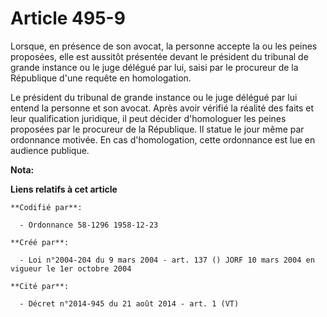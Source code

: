 # Article 495-9

Lorsque, en présence de son avocat, la personne accepte la ou les peines proposées, elle est aussitôt présentée devant le
président du tribunal de grande instance ou le juge délégué par lui, saisi par le procureur de la République d'une requête en
homologation.

Le président du tribunal de grande instance ou le juge délégué par lui entend la personne et son avocat. Après avoir vérifié
la réalité des faits et leur qualification juridique, il peut décider d'homologuer les peines proposées par le procureur de
la République. Il statue le jour même par ordonnance motivée. En cas d'homologation, cette ordonnance est lue en audience
publique.

**Nota:**



**Liens relatifs à cet article**

	**Codifié par**:

	  - Ordonnance 58-1296 1958-12-23

	**Créé par**:

	  - Loi n°2004-204 du 9 mars 2004 - art. 137 () JORF 10 mars 2004 en vigueur le 1er octobre 2004

	**Cité par**:

	  - Décret n°2014-945 du 21 août 2014 - art. 1 (VT)

